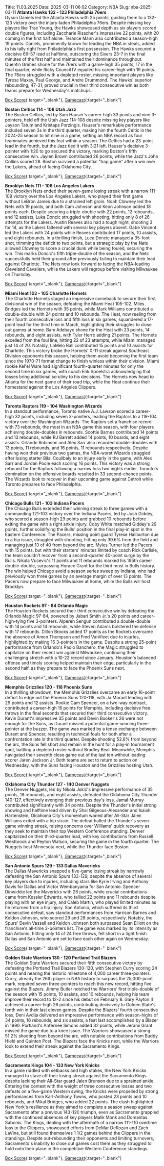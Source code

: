Title: 11.03.2025
Date: 2025-03-11 06:02
Category: NBA 
Slug: nba-2025-03-11 
**Atlanta Hawks 132 - 123 Philadelphia 76ers**  
Dyson Daniels led the Atlanta Hawks with 25 points, guiding them to a 132-123 victory over the injury-laden Philadelphia 76ers. Despite missing key players like Trae Young, the Hawks showcased depth as six players scored double figures, including Zaccharie Risacher's impressive 22 points, with 20 coming in the first half alone. Terance Mann also contributed a season-high 19 points. Daniels, prominently known for leading the NBA in steals, added to his tally right from Philadelphia's first possession. The Hawks secured a decisive 66-57 lead at halftime, outscoring the Sixers 23-7 in the final minutes of the first half and maintained their dominance throughout. Quentin Grimes shone for the 76ers with a game-high 35 points, 17 in the final quarter, while Ricky Council IV equaled his career-high with 19 points. The 76ers struggled with a depleted roster, missing important players like Tyrese Maxey, Paul George, and Andre Drummond. The Hawks' superior rebounding, 47-31, proved crucial in their third consecutive win as both teams prepare for Wednesday's matchups. 

[Box Score](/game/phi-vs-atl-0022400928/box-score){:target="_blank"}, [Gamecast](/game/phi-vs-atl-0022400928){:target="_blank"}<br>

**Boston Celtics 114 - 108 Utah Jazz**  
The Boston Celtics, led by Sam Hauser's career-high 33 points and nine 3-pointers, held off the Utah Jazz 114-108 despite missing key players like Jayson Tatum and Kristaps Porzingis. Hauser's remarkable performance included seven 3s in the third quarter, making him the fourth Celtic in the 2024-25 season to hit nine in a game, setting an NBA record as four teammates achieved this feat within a season. The Celtics had a 23-point lead in the fourth, but the Jazz tied it with 3:21 left. Hauser's decisive 3-pointer with 1:20 to go secured the victory, marking Boston's fifth consecutive win. Jaylen Brown contributed 26 points, while the Jazz's John Collins scored 28. Boston survived a potential "trap game" after a win over the Lakers, ahead of facing Oklahoma City. 

[Box Score](/game/uta-vs-bos-0022400929/box-score){:target="_blank"}, [Gamecast](/game/uta-vs-bos-0022400929){:target="_blank"}<br>

**Brooklyn Nets 111 - 108 Los Angeles Lakers**  
The Brooklyn Nets ended their seven-game losing streak with a narrow 111-108 victory over the Los Angeles Lakers, who played their first game without LeBron James due to a strained left groin. Noah Clowney led the Nets with 19 points, and both Cam Johnson and Keon Johnson added 18 points each. Despite securing a triple-double with 22 points, 12 rebounds, and 12 assists, Luka Doncic struggled with shooting, hitting only 8 of 26 attempts for the Lakers. Austin Reaves also had a tough night, shooting 3 for 14, as the Lakers faltered with several key players absent. Gabe Vincent led the Lakers with 24 points while Reaves contributed 17 points, 10 assists, and eight rebounds. In a thrilling finish, Luca Doncic managed a 35-foot shot, trimming the deficit to two points, but a strategic play by the Nets allowed Clowney to score a crucial dunk while being fouled, securing the win. This marks Doncic's fifth triple-double of the season, and the Nets successfully held their ground after previously failing to maintain their lead against Charlotte. The Nets now look forward to facing the NBA-leading Cleveland Cavaliers, while the Lakers will regroup before visiting Milwaukee on Thursday. 

[Box Score](/game/lal-vs-bkn-0022400930/box-score){:target="_blank"}, [Gamecast](/game/lal-vs-bkn-0022400930){:target="_blank"}<br>

**Miami Heat 102 - 105 Charlotte Hornets**  
The Charlotte Hornets staged an impressive comeback to secure their first divisional win of the season, defeating the Miami Heat 105-102. Miles Bridges led the Hornets with 35 points, while Mark Williams contributed a double-double with 24 points and 10 rebounds. The Heat, now reeling from their fourth consecutive loss and fifth loss in six games, squandered a 17-point lead for the third time in March, highlighting their struggles to close out games at home. Bam Adebayo shone for the Heat with 23 points, 14 rebounds, and eight assists, with Tyler Herro adding 21 points. The Hornets excelled from the foul line, hitting 22 of 23 attempts, while Miami managed just 14 of 20. Notably, LaMelo Ball contributed 15 points and 10 assists for Charlotte. This victory broke the Hornets' 0-11 streak against Southeast Division opponents this season, helping them avoid becoming the first team since the 1970-71 format change to finish winless within their division. Miami rookie Kel'el Ware had significant fourth-quarter minutes for only the second time in six games, with coach Erik Spoelstra acknowledging that losses bring additional scrutiny to his decisions. The Hornets now head to Atlanta for the next game of their road trip, while the Heat continue their homestand against the Los Angeles Clippers. 

[Box Score](/game/cha-vs-mia-0022400931/box-score){:target="_blank"}, [Gamecast](/game/cha-vs-mia-0022400931){:target="_blank"}<br>

**Toronto Raptors 119 - 104 Washington Wizards**  
In a standout performance, Toronto native A.J. Lawson scored a career-high 32 points, including seven 3-pointers, leading the Raptors to a 119-104 victory over the Washington Wizards. The Raptors set a franchise record with 73 rebounds, the most in an NBA game this season, with four players achieving double-doubles in rebounds. Scottie Barnes contributed 14 points and 13 rebounds, while RJ Barrett added 14 points, 10 boards, and eight assists. Orlando Robinson and Alex Sarr also recorded double-doubles with 13 points, 11 rebounds, and 16 points, 11 rebounds respectively. Despite having won their previous two games, the NBA-worst Wizards struggled after losing starter Bilal Coulibaly to an injury early in the game, with Alex Sarr and Jordan Poole each scoring 16 points. This victory was a strong rebound for the Raptors following a narrow loss two nights earlier. Toronto's domination on the offensive boards resulted in 33 second-chance points. The Wizards look to recover in their upcoming game against Detroit while Toronto prepares to face Philadelphia. 

[Box Score](/game/was-vs-tor-0022400932/box-score){:target="_blank"}, [Gamecast](/game/was-vs-tor-0022400932){:target="_blank"}<br>

**Chicago Bulls 121 - 103 Indiana Pacers**  
The Chicago Bulls extended their winning streak to three games with a commanding 121-103 victory over the Indiana Pacers, led by Josh Giddey, who scored a season-high 29 points and grabbed 10 rebounds before exiting the game with a right ankle injury. Coby White matched Giddey's 29 points, further solidifying the Bulls' position in the final play-in spot in the Eastern Conference. The Pacers, missing point guard Tyrese Haliburton due to a hip issue, struggled with shooting, hitting only 39.6% from the field and managing just 10 of 40 from beyond the arc. Myles Turner led the Pacers with 15 points, but with their starters' minutes limited by coach Rick Carlisle, the team couldn't recover from a second-quarter 40-point surge by the Bulls. Nikola Vucevic's 11 points and 11 rebounds marked his 195th career double-double, surpassing Horace Grant for the third most in Bulls history. The win helped Chicago avoid a season series sweep by Indiana, who had previously won three games by an average margin of over 13 points. The Pacers now prepare to face Milwaukee at home, while the Bulls will host Brooklyn. 

[Box Score](/game/ind-vs-chi-0022400933/box-score){:target="_blank"}, [Gamecast](/game/ind-vs-chi-0022400933){:target="_blank"}<br>

**Houston Rockets 97 - 84 Orlando Magic**  
The Houston Rockets secured their third consecutive win by defeating the Orlando Magic 97-84, powered by Jabari Smith Jr.'s 20 points and career-high-tying five 3-pointers. Alperen Sengun contributed a double-double with 14 points and 14 rebounds, while Steven Adams bolstered the defense with 17 rebounds. Dillon Brooks added 17 points as the Rockets overcame the absence of Amen Thompson and Fred VanVleet due to injuries, highlighted by making 16 3-pointers in the game. Despite a strong 25-point performance from Orlando's Paolo Banchero, the Magic struggled to capitalize on their recent win against Milwaukee, continuing their challenging stretch with a 10-22 record since January. Houston's balanced offense and timely scoring helped maintain their edge, particularly in the second half, as they prepare to face the Phoenix Suns next. 

[Box Score](/game/orl-vs-hou-0022400934/box-score){:target="_blank"}, [Gamecast](/game/orl-vs-hou-0022400934){:target="_blank"}<br>

**Memphis Grizzlies 120 - 118 Phoenix Suns**  
In a thrilling showdown, the Memphis Grizzlies overcame an early 16-point deficit to edge out the Phoenix Suns 120-118, with Ja Morant leading with 29 points and 12 assists. Rookie Cam Spencer, on a two-way contract, contributed a career-high 16 points for Memphis, including decisive free throws in the final seconds that secured their third consecutive victory. Kevin Durant's impressive 35 points and Devin Booker's 26 were not enough for the Suns, as Durant missed a potential game-winning three-pointer at the buzzer. The game was marked by a tense exchange between Durant and Spencer, resulting in technical fouls for both after a confrontation late in the third quarter. Despite shooting 52.6% from beyond the arc, the Suns fell short and remain in the hunt for a play-in tournament spot, battling a depleted roster without Bradley Beal. Meanwhile, Memphis navigated their seventh close game out of the last ten without leading scorer Jaren Jackson Jr. Both teams are set to return to action on Wednesday, with the Suns facing Houston and the Grizzlies hosting Utah. 

[Box Score](/game/phx-vs-mem-0022400935/box-score){:target="_blank"}, [Gamecast](/game/phx-vs-mem-0022400935){:target="_blank"}<br>

**Oklahoma City Thunder 127 - 140 Denver Nuggets**  
The Denver Nuggets, led by Nikola Jokić's impressive performance of 35 points, 18 rebounds, and eight assists, defeated the Oklahoma City Thunder 140-127, effectively avenging their previous day's loss. Jamal Murray contributed significantly with 34 points. Despite the Thunder's initial strong showing and halftime lead driven by Shai Gilgeous-Alexander and Isaiah Hartenstein, Oklahoma City's momentum waned after All-Star Jalen Williams exited with a hip strain. The defeat halted the Thunder's seven-game winning streak, raising concerns over Williams' quick recovery as they seek to maintain their top Western Conference standing. Denver capitalized on their third-quarter lead, with key contributions from Russell Westbrook and Peyton Watson, securing the game in the fourth quarter. The Nuggets host Minnesota next, while the Thunder face Boston. 

[Box Score](/game/den-vs-okc-0022400936/box-score){:target="_blank"}, [Gamecast](/game/den-vs-okc-0022400936){:target="_blank"}<br>

**San Antonio Spurs 129 - 133 Dallas Mavericks**  
The Dallas Mavericks snapped a five-game losing streak by narrowly defeating the San Antonio Spurs 133-129, despite the absence of several key players due to injuries, including stars like Kyrie Irving and Anthony Davis for Dallas and Victor Wembanyama for San Antonio. Spencer Dinwiddie led the Mavericks with 28 points, while crucial contributions came from Kessler Edwards, who tallied 22 points and 11 rebounds despite playing with an eye injury, and Caleb Martin, who played limited minutes as he returned from a hip injury. San Antonio, which suffered its third consecutive defeat, saw standout performances from Harrison Barnes and Keldon Johnson, who scored 29 and 28 points, respectively. Notably, the Spurs' Devin Vassell and Keldon Johnson both surpassed Sean Elliott on the franchise's all-time 3-pointers list. The game was marked by its intensity as San Antonio, hitting only 14 of 24 free throws, fell short in a tight finish. Dallas and San Antonio are set to face each other again on Wednesday. 

[Box Score](/game/dal-vs-sas-0022400937/box-score){:target="_blank"}, [Gamecast](/game/dal-vs-sas-0022400937){:target="_blank"}<br>

**Golden State Warriors 130 - 120 Portland Trail Blazers**  
The Golden State Warriors secured their fifth consecutive victory by defeating the Portland Trail Blazers 130-120, with Stephen Curry scoring 24 points and nearing the historic milestone of 4,000 career three-pointers. Curry, already the 26th player in NBA history to surpass the 25,000-point mark, required seven three-pointers to reach this new record, hitting five against the Blazers. Jimmy Butler notched the Warriors' first triple-double of the season with 15 points, 10 assists, and 10 rebounds, helping his team improve their record to 12-2 since his debut on February 8. Gary Payton II achieved a career-high 26 points, contributing decisively to Golden State's tenth win in their last eleven games. Despite the Blazers' fourth consecutive loss, Deni Avdija delivered an impressive performance with season-highs of 34 points, 16 rebounds, and six assists, a feat last accomplished by a Blazer in 1990. Portland's Anfernee Simons added 32 points, while Jerami Grant missed the game due to a knee issue. The Warriors showcased a strong 51.2% shooting from beyond the arc, with notable contributions from Buddy Hield and Quinten Post. The Blazers face the Knicks next, while the Warriors look to extend their streak against the Sacramento Kings. 

[Box Score](/game/por-vs-gsw-0022400938/box-score){:target="_blank"}, [Gamecast](/game/por-vs-gsw-0022400938){:target="_blank"}<br>

**Sacramento Kings 104 - 133 New York Knicks**  
In a game riddled with setbacks and high stakes, the New York Knicks managed to stave off their losing streak against the Sacramento Kings despite lacking their All-Star guard Jalen Brunson due to a sprained ankle. Entering the contest with the weight of three consecutive losses and two defeats on a five-game Western swing, the Knicks were propelled by strong performances from Karl-Anthony Towns, who posted 23 points and 10 rebounds, and Mikal Bridges, who added 22 points. The clash highlighted New York's resilience as they aimed to complete a season sweep against Sacramento after a previous 143-120 triumph, even as Sacramento grappled with the continued absences of key players Malik Monk and Domantas Sabonis. The Kings, dealing with the aftermath of a narrow 111-110 overtime loss to the Clippers, showcased efforts from DeMar DeRozan and Zach LaVine, but still found themselves 1 1/2 games behind the Clippers in the standings. Despite out-rebounding their opponents and limiting turnovers, Sacramento's inability to close out games cost them as they struggled to hold onto their place in the competitive Western Conference standings. 

[Box Score](/game/nyk-vs-sac-0022400939/box-score){:target="_blank"}, [Gamecast](/game/nyk-vs-sac-0022400939){:target="_blank"}<br>

